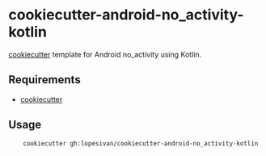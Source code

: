 # cookiecutter-android-no_activity-kotlin

[cookiecutter](https://github.com/lopesivan/cookiecutter-android-no_activity-kotlin) template for Android no_activity using Kotlin.

## Requirements

- [cookiecutter](https://github.com/cookiecutter/cookiecutter)

## Usage

```
	cookiecutter gh:lopesivan/cookiecutter-android-no_activity-kotlin
```
